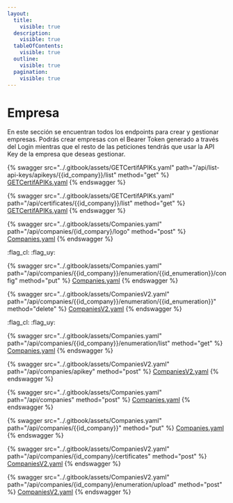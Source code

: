 ```yaml
---
layout:
  title:
    visible: true
  description:
    visible: true
  tableOfContents:
    visible: true
  outline:
    visible: true
  pagination:
    visible: true
---
```


# Empresa

En este sección se encuentran todos los endpoints para crear y gestionar empresas. Podrás crear empresas con el Bearer Token generado a través del Login mientras que el resto de las peticiones tendrás que usar la API Key de la empresa que deseas gestionar.



{% swagger src="../.gitbook/assets/GETCertifAPIKs.yaml" path="/api/list-api-keys/apikeys/{{id_company}}/list" method="get" %}
[GETCertifAPIKs.yaml](../.gitbook/assets/GETCertifAPIKs.yaml)
{% endswagger %}

{% swagger src="../.gitbook/assets/GETCertifAPIKs.yaml" path="/api/certificates/{{id_company}}/list" method="get" %}
[GETCertifAPIKs.yaml](../.gitbook/assets/GETCertifAPIKs.yaml)
{% endswagger %}

{% swagger src="../.gitbook/assets/Companies.yaml" path="/api/companies/{id_compary}/logo" method="post" %}
[Companies.yaml](../.gitbook/assets/Companies.yaml)
{% endswagger %}



:flag\_cl: :flag\_uy:

{% swagger src="../.gitbook/assets/Companies.yaml" path="/api/companies/{{id_company}}/enumeration/{{id_enumeration}}/config" method="put" %}
[Companies.yaml](../.gitbook/assets/Companies.yaml)
{% endswagger %}

{% swagger src="../.gitbook/assets/CompaniesV2.yaml" path="/api/companies/{{id_company}}/enumeration/{{id_enumeration}}" method="delete" %}
[CompaniesV2.yaml](../.gitbook/assets/CompaniesV2.yaml)
{% endswagger %}

:flag\_cl: :flag\_uy:

{% swagger src="../.gitbook/assets/Companies.yaml" path="/api/companies/{{id_company}}/enumeration/list" method="get" %}
[Companies.yaml](../.gitbook/assets/Companies.yaml)
{% endswagger %}

{% swagger src="../.gitbook/assets/CompaniesV2.yaml" path="/api/companies/apikey" method="post" %}
[CompaniesV2.yaml](../.gitbook/assets/CompaniesV2.yaml)
{% endswagger %}



{% swagger src="../.gitbook/assets/Companies.yaml" path="/api/companies" method="post" %}
[Companies.yaml](../.gitbook/assets/Companies.yaml)
{% endswagger %}



{% swagger src="../.gitbook/assets/Companies.yaml" path="/api/companies/{{id_company}}" method="put" %}
[Companies.yaml](../.gitbook/assets/Companies.yaml)
{% endswagger %}

{% swagger src="../.gitbook/assets/CompaniesV2.yaml" path="/api/companies/{id_company}/certificates" method="post" %}
[CompaniesV2.yaml](../.gitbook/assets/CompaniesV2.yaml)
{% endswagger %}

{% swagger src="../.gitbook/assets/CompaniesV2.yaml" path="/api/companies/{id_company}/enumeration/upload" method="post" %}
[CompaniesV2.yaml](../.gitbook/assets/CompaniesV2.yaml)
{% endswagger %}
